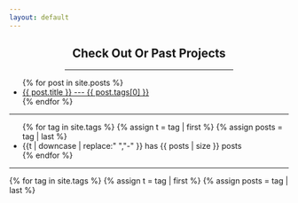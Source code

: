 ```yaml
---
layout: default
---
```


<div style="padding: 0 100 0 100;">
  <h2 style="text-align: center;">Check Out Or Past Projects</h2>
  <hr>
</div>

<div class="past_projects">
  <ul>
    {% for post in site.posts %}
      <li>
        <a href="{{ post.url }}">{{ post.title }} --- {{ post.tags[0] }}</a>
      </li>
    {% endfor %}
  </ul>

  <hr>

  <ul class="tags">
    {% for tag in site.tags %}
      {% assign t = tag | first %}
      {% assign posts = tag | last %}
      <li>{{t | downcase | replace:" ","-" }} has {{ posts | size }} posts</li>
    {% endfor %}
  </ul>

  <hr>

  {% for tag in site.tags %}
    {% assign t = tag | first %}
    {% assign posts = tag | last %}

<!--
  {{ t | downcase }}
    <ul>
      {% for post in posts %}
        {% if post.tags contains t %}
          <li>
            <a href="{{ post.url }}">{{ post.title }}</a>
            <span class="date">{{ post.date | date: "%B %-d, %Y"  }}</span>
          </li>
        {% endif %}
      {% endfor %}
    </ul>
  {% endfor %}
-->

</div>
